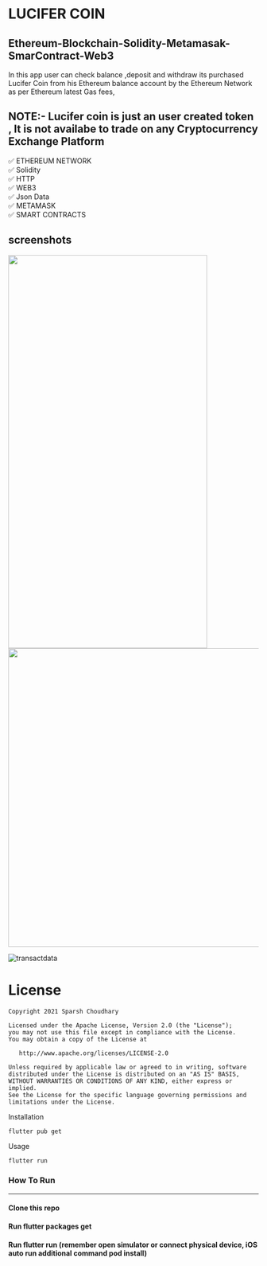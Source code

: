 # LUCIFER COIN

## Ethereum-Blockchain-Solidity-Metamasak-SmarContract-Web3


In this app user can check balance ,deposit and withdraw its purchased Lucifer Coin from his Ethereum balance account by the Ethereum Network as per Ethereum latest Gas fees, 
## NOTE:- Lucifer coin is just an user created token , It is not availabe to trade on any Cryptocurrency Exchange Platform

✅  ETHEREUM NETWORK\
✅  Solidity\
✅  HTTP\
✅  WEB3\
✅  Json Data\
✅  METAMASK\
✅  SMART CONTRACTS

##  screenshots

<img src="https://user-images.githubusercontent.com/51333268/134768624-98e6ea0d-e94b-4d0d-bf31-2892478816d9.jpg" height="790"  width="400"/>




<img src="https://user-images.githubusercontent.com/51333268/134768676-9c203590-20b6-4039-a466-4d9b0a796c0c.PNG" height="600"  width="800"/>


![transactdata](https://user-images.githubusercontent.com/51333268/134768680-6472ae9d-5a1b-4bc2-980d-ab82104237f1.PNG)




# License

    Copyright 2021 Sparsh Choudhary

    Licensed under the Apache License, Version 2.0 (the "License");
    you may not use this file except in compliance with the License.
    You may obtain a copy of the License at

       http://www.apache.org/licenses/LICENSE-2.0

    Unless required by applicable law or agreed to in writing, software
    distributed under the License is distributed on an "AS IS" BASIS,
    WITHOUT WARRANTIES OR CONDITIONS OF ANY KIND, either express or implied.
    See the License for the specific language governing permissions and
    limitations under the License.




Installation

```
flutter pub get
```
Usage 

```
flutter run
```


### How To Run
-----------------------
#### Clone this repo
#### Run flutter packages get
#### Run flutter run (remember open simulator or connect physical device, iOS auto run additional command pod install)



